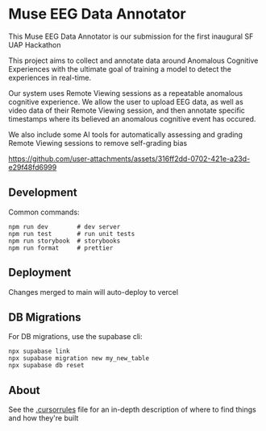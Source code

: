 # Muse EEG Data Annotator

This Muse EEG Data Annotator is our submission for the first inaugural SF UAP Hackathon

This project aims to collect and annotate data around Anomalous Cognitive Experiences with the ultimate goal of training a model to detect the experiences in real-time.

Our system uses Remote Viewing sessions as a repeatable anomalous cognitive experience. We allow the user to upload EEG data, as well as video data of their Remote Viewing session, and then annotate specific timestamps where its believed an anomalous cognitive event has occured. 

We also include some AI tools for automatically assessing and grading Remote Viewing sessions to remove self-grading bias


https://github.com/user-attachments/assets/316ff2dd-0702-421e-a23d-e29f48fd6999


## Development

Common commands:

```shellscript
npm run dev        # dev server
npm run test       # run unit tests
npm run storybook  # storybooks
npm run format     # prettier
```

## Deployment

Changes merged to main will auto-deploy to vercel

## DB Migrations

For DB migrations, use the supabase cli:

```shellscript
npx supabase link
npx supabase migration new my_new_table
npx supabase db reset
```

## About

See the [.cursorrules](./.cursorrules) file for an in-depth description of where to find things and how they're built
